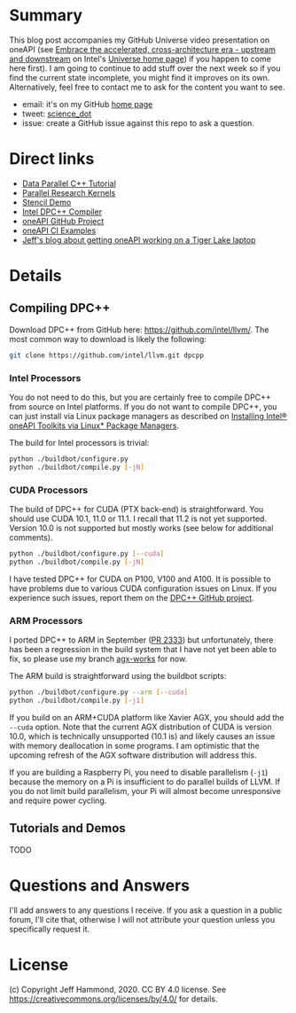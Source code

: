 # Summary

This blog post accompanies my GitHub Universe video presentation on oneAPI (see [Embrace the accelerated, cross-architecture era - upstream and downstream](https://universe.intel.com/img/vid.mp4/) on Intel's [Universe home page](https://universe.intel.com/#OpenSource)) if you happen to come here first).  I am going to continue to add stuff over the next week so if you find the current state incomplete, you might find it improves on its own.  Alternatively, feel free to contact me to ask for the content you want to see.

* email: it's on my GitHub [home page](https://jeffhammond.github.io/)
* tweet: [science_dot](https://twitter.com/science_dot)
* issue: create a GitHub issue against this repo to ask a question.  

# Direct links

* [Data Parallel C++ Tutorial](https://github.com/jeffhammond/dpcpp-tutorial)
* [Parallel Research Kernels](https://github.com/ParRes/Kernels)
* [Stencil Demo](https://github.com/jeffhammond/stencil-demo)
* [Intel DPC++ Compiler](https://github.com/intel/llvm/)
* [oneAPI GitHub Project](https://github.com/oneapi-src/)
* [oneAPI CI Examples](https://github.com/oneapi-src/oneapi-ci)
* [Jeff's blog about getting oneAPI working on a Tiger Lake laptop](
https://github.com/jeffhammond/blog/blob/main/Dell_Inspiron5000_Linux.md)

# Details

## Compiling DPC++

Download DPC++ from GitHub here: https://github.com/intel/llvm/.  The most common way to download is likely the following:
```sh
git clone https://github.com/intel/llvm.git dpcpp
```

### Intel Processors

You do not need to do this, but you are certainly free to compile DPC++ from source on Intel platforms.  If you do not want to compile DPC++, you can just install via Linux package managers as described on [Installing Intel® oneAPI Toolkits via Linux* Package Managers](https://software.intel.com/content/www/us/en/develop/articles/oneapi-repo-instructions.html).

The build for Intel processors is trivial:
```sh
python ./buildbot/configure.py
python ./buildbot/compile.py [-jN]
```

### CUDA Processors

The build of DPC++ for CUDA (PTX back-end) is straightforward.  You should use CUDA 10.1, 11.0 or 11.1.  I recall that 11.2 is not yet supported.  Version 10.0 is not supported but mostly works (see below for additional comments).
```sh
python ./buildbot/configure.py [--cuda]
python ./buildbot/compile.py [-jN]
```
I have tested DPC++ for CUDA on P100, V100 and A100.  It is possible to have problems due to various CUDA configuration issues on Linux.  If you experience such issues, report them on the [DPC++ GitHub project](https://github.com/intel/llvm/).

### ARM Processors

I ported DPC++ to ARM in September ([PR 2333](https://github.com/intel/llvm/pull/2333)) but unfortunately, there has been a regression in the build system that I have not yet been able to fix, so please use my branch [agx-works](https://github.com/jeffhammond/intel-llvm/tree/agx-works) for now.

The ARM build is straightforward using the buildbot scripts:
```sh
python ./buildbot/configure.py --arm [--cuda]
python ./buildbot/compile.py [-j1]
```

If you build on an ARM+CUDA platform like Xavier AGX, you should add the `--cuda` option.  Note that the current AGX distribution of CUDA is version 10.0, which is technically unsupported (10.1 is) and likely causes an issue with memory deallocation in some programs.  I am optimistic that the upcoming refresh of the AGX software distribution will address this.

If you are building a Raspberry Pi, you need to disable parallelism (`-j1`) because the memory on a Pi is insufficient to do parallel builds of LLVM.  If you do not limit build parallelism, your Pi will almost become unresponsive and require power cycling.

## Tutorials and Demos

TODO

# Questions and Answers

I'll add answers to any questions I receive.  If you ask a question in a public forum, I'll cite that, otherwise I will not attribute your question unless you specifically request it.

# License

(c) Copyright Jeff Hammond, 2020. CC BY 4.0 license.  See https://creativecommons.org/licenses/by/4.0/ for details.
